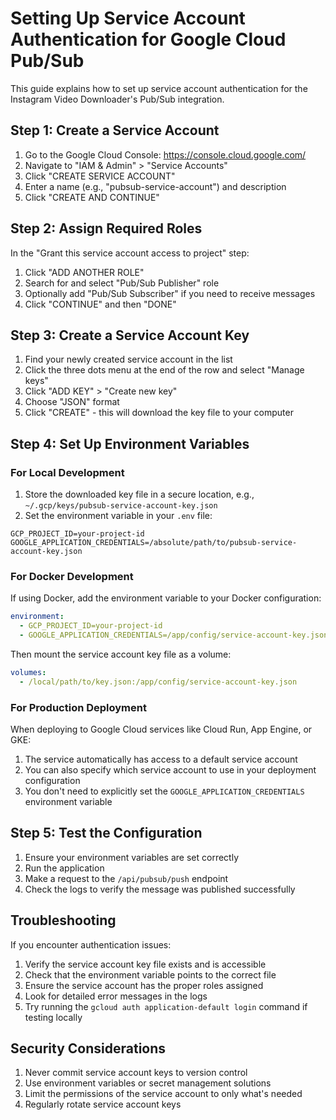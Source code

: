 # Setting Up Service Account Authentication for Google Cloud Pub/Sub

This guide explains how to set up service account authentication for the Instagram Video Downloader's Pub/Sub integration.

## Step 1: Create a Service Account

1. Go to the Google Cloud Console: https://console.cloud.google.com/
2. Navigate to "IAM & Admin" > "Service Accounts"
3. Click "CREATE SERVICE ACCOUNT"
4. Enter a name (e.g., "pubsub-service-account") and description
5. Click "CREATE AND CONTINUE"

## Step 2: Assign Required Roles

In the "Grant this service account access to project" step:

1. Click "ADD ANOTHER ROLE"
2. Search for and select "Pub/Sub Publisher" role
3. Optionally add "Pub/Sub Subscriber" if you need to receive messages
4. Click "CONTINUE" and then "DONE"

## Step 3: Create a Service Account Key

1. Find your newly created service account in the list
2. Click the three dots menu at the end of the row and select "Manage keys"
3. Click "ADD KEY" > "Create new key"
4. Choose "JSON" format
5. Click "CREATE" - this will download the key file to your computer

## Step 4: Set Up Environment Variables

### For Local Development

1. Store the downloaded key file in a secure location, e.g., `~/.gcp/keys/pubsub-service-account-key.json`
2. Set the environment variable in your `.env` file:

```
GCP_PROJECT_ID=your-project-id
GOOGLE_APPLICATION_CREDENTIALS=/absolute/path/to/pubsub-service-account-key.json
```

### For Docker Development

If using Docker, add the environment variable to your Docker configuration:

```yaml
environment:
  - GCP_PROJECT_ID=your-project-id
  - GOOGLE_APPLICATION_CREDENTIALS=/app/config/service-account-key.json
```

Then mount the service account key file as a volume:

```yaml
volumes:
  - /local/path/to/key.json:/app/config/service-account-key.json
```

### For Production Deployment

When deploying to Google Cloud services like Cloud Run, App Engine, or GKE:

1. The service automatically has access to a default service account
2. You can also specify which service account to use in your deployment configuration
3. You don't need to explicitly set the `GOOGLE_APPLICATION_CREDENTIALS` environment variable

## Step 5: Test the Configuration

1. Ensure your environment variables are set correctly
2. Run the application
3. Make a request to the `/api/pubsub/push` endpoint
4. Check the logs to verify the message was published successfully

## Troubleshooting

If you encounter authentication issues:

1. Verify the service account key file exists and is accessible
2. Check that the environment variable points to the correct file
3. Ensure the service account has the proper roles assigned
4. Look for detailed error messages in the logs
5. Try running the `gcloud auth application-default login` command if testing locally

## Security Considerations

1. Never commit service account keys to version control
2. Use environment variables or secret management solutions
3. Limit the permissions of the service account to only what's needed
4. Regularly rotate service account keys
